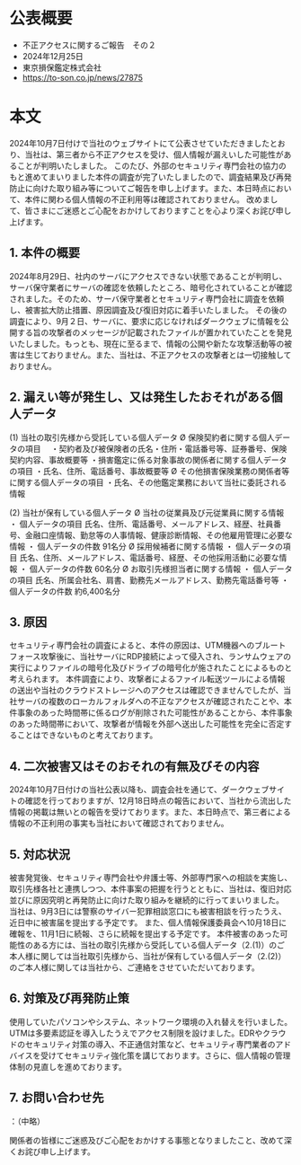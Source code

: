 # 公表概要
- 不正アクセスに関するご報告　その２
- 2024年12月25日
- 東京損保鑑定株式会社
- https://to-son.co.jp/news/27875

# 本文
2024年10月7日付けで当社のウェブサイトにて公表させていただきましたとおり、当社は、第三者から不正アクセスを受け、個人情報が漏えいした可能性があることが判明いたしました。 
このたび、外部のセキュリティ専門会社の協力のもと進めてまいりました本件の調査が完了いたしましたので、調査結果及び再発防止に向けた取り組み等についてご報告を申し上げます。また、本日時点において、本件に関わる個人情報の不正利用等は確認されておりません。
改めまして、皆さまにご迷惑とご心配をおかけしておりますことを心より深くお詫び申し上げます。

## 1. 本件の概要
2024年8月29日、社内のサーバにアクセスできない状態であることが判明し、サーバ保守業者にサーバの確認を依頼したところ、暗号化されていることが確認されました。そのため、サーバ保守業者とセキュリティ専門会社に調査を依頼し、被害拡大防止措置、原因調査及び復旧対応に着手いたしました。
その後の調査により、9月２日、サーバに、要求に応じなければダークウェブに情報を公開する旨の攻撃者のメッセージが記載されたファイルが置かれていたことを発見いたしました。もっとも、現在に至るまで、情報の公開や新たな攻撃活動等の被害は生じておりません。また、当社は、不正アクセスの攻撃者とは一切接触しておりません。

 ## 2. 漏えい等が発生し、又は発生したおそれがある個人データ
(1)  当社の取引先様から受託している個人データ
 Ø  保険契約者に関する個人データの項目　
・契約者及び被保険者の氏名・住所・電話番号等、証券番号、保険契約内容、事故概要等
・損害鑑定に係る対象事故の関係者に関する個人データの項目
・氏名、住所、電話番号、事故概要等 
 Ø その他損害保険業務の関係者等に関する個人データの項目
・氏名、その他鑑定業務において当社に委託される情報 

(2)  当社が保有している個人データ
Ø  当社の従業員及び元従業員に関する情報 
・ 個人データの項目 氏名、住所、電話番号、メールアドレス、経歴、社員番号、金融口座情報、勤怠等の人事情報、健康診断情報、その他雇用管理に必要な情報
・ 個人データの件数 
 91名分 
 Ø  採用候補者に関する情報 
・  個人データの項目 
氏名、住所、メールアドレス、電話番号、経歴、その他採用活動に必要な情報 
・  個人データの件数 
60名分
 Ø  お取引先様担当者に関する情報 
・ 個人データの項目 
氏名、所属会社名、肩書、勤務先メールアドレス、勤務先電話番号等
・ 個人データの件数
 約6,400名分 

##  3.  原因
 セキュリティ専門会社の調査によると、本件の原因は、UTM機器へのブルートフォース攻撃後に、当社サーバにRDP接続によって侵入され、ランサムウェアの実行によりファイルの暗号化及びドライブの暗号化が施されたことによるものと考えられます。
本件調査により、攻撃者によるファイル転送ツールによる情報の送出や当社のクラウドストレージへのアクセスは確認できませんでしたが、当社サーバの複数のローカルフォルダへの不正なアクセスが確認されたことや、本件事象のあった時間帯に係るログが削除された可能性があることから、本件事象のあった時間帯において、攻撃者が情報を外部へ送出した可能性を完全に否定することはできないものと考えております。   

##  4. 二次被害又はそのおそれの有無及びその内容 
 2024年10月7日付けの当社公表以降も、調査会社を通じて、ダークウェブサイトの確認を行っておりますが、12月18日時点の報告において、当社から流出した情報の掲載は無いとの報告を受けております。また、本日時点で、第三者による情報の不正利用の事実も当社において確認されておりません。   

##  5. 対応状況
 被害発覚後、セキュリティ専門会社や弁護士等、外部専門家への相談を実施し、取引先様各社と連携しつつ、本件事案の把握を行うとともに、当社は、復旧対応並びに原因究明と再発防止に向けた取り組みを継続的に行ってまいりました。
当社は、9月3日には警察のサイバー犯罪相談窓口にも被害相談を行ったうえ、近日中に被害届を提出する予定です。
 また、個人情報保護委員会へ10月18日に確報を、11月1日に続報、さらに続報を提出する予定です。
 本件被害のあった可能性のある方には、当社の取引先様から受託している個人データ（2.(1)）のご本人様に関しては当社取引先様から、当社が保有している個人データ（2.(2)）のご本人様に関しては当社から、ご連絡をさせていただいております。  

 ## 6. 対策及び再発防止策
 使用していたパソコンやシステム、ネットワーク環境の入れ替えを行いました。UTMは多要素認証を導入したうえでアクセス制限を設けました。EDRやクラウドのセキュリティ対策の導入、不正通信対策など、セキュリティ専門業者のアドバイスを受けてセキュリティ強化策を講じております。さらに、個人情報の管理体制の見直しを進めております。  

##  7. お問い合わせ先 
：（中略）

関係者の皆様にご迷惑及びご心配をおかけする事態となりましたこと、改めて深くお詫び申し上げます。
